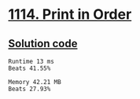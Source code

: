 # [1114. Print in Order](https://leetcode.com/problems/print-in-order/)

## [Solution code](https://github.com/alexengrig/leetcode/blob/main/src/main/java/dev/alexengrig/leetcode/concurrency/_1114_print_in_order/Solution.java)

```
Runtime 13 ms
Beats 41.55%

Memory 42.21 MB
Beats 27.93%
```
